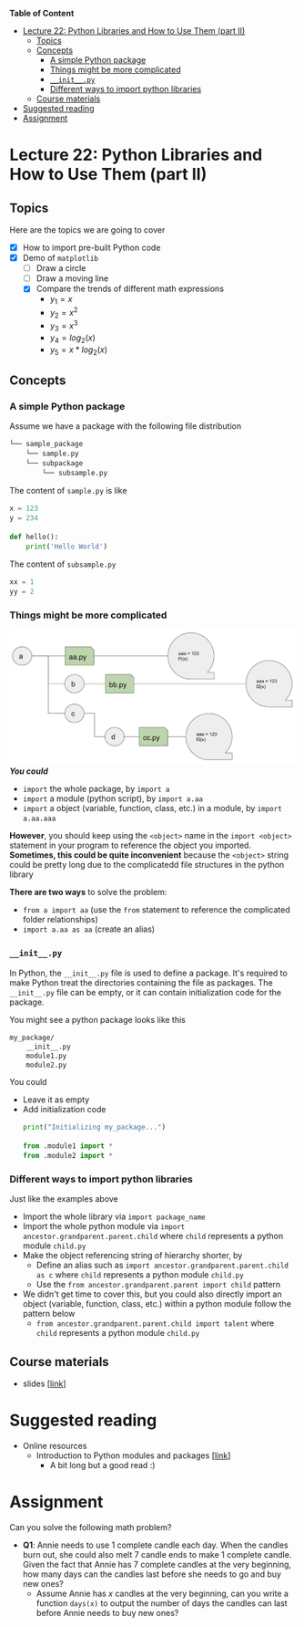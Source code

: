 
**Table of Content**
- [Lecture 22: Python Libraries and How to Use Them (part II)](#lecture-22-python-libraries-and-how-to-use-them-part-ii)
  - [Topics](#topics)
  - [Concepts](#concepts)
    - [A simple Python package](#a-simple-python-package)
    - [Things might be more complicated](#things-might-be-more-complicated)
    - [`__init__.py`](#__init__py)
    - [Different ways to import python libraries](#different-ways-to-import-python-libraries)
  - [Course materials](#course-materials)
- [Suggested reading](#suggested-reading)
- [Assignment](#assignment)

# Lecture 22: Python Libraries and How to Use Them (part II)

## Topics
Here are the topics we are going to cover
* [x] How to import pre-built Python code
* [x] Demo of `matplotlib`
  * [ ] Draw a circle
  * [ ] Draw a moving line
  * [x] Compare the trends of different math expressions
    * $y_1 = x$
    * $y_2 = x^2$
    * $y_3 = x^3$
    * $y_4 = log_2(x)$
    * $y_5 = x * log_2(x)$


## Concepts
### A simple Python package
Assume we have a package with the following file distribution
```md
└── sample_package
    └── sample.py
    └── subpackage
        └── subsample.py
```
The content of `sample.py` is like
```python
x = 123
y = 234

def hello():
    print('Hello World')
```

The content of `subsample.py`
```python
xx = 1
yy = 2
```

### Things might be more complicated
![](./library_tree.png)
***You could***
* `import` the whole package, by `import a`
* `import` a module (python script), by `import a.aa`
* `import` a object (variable, function, class, etc.) in a module, by `import a.aa.aaa`


**However**, you should keep using the `<object>` name in the `import <object>` statement in your program to reference the object you imported. **Sometimes, this could be quite inconvenient** because the `<object>` string could be pretty long due to the complicatedd file structures in the python library

**There are two ways** to solve the problem:
* `from a import aa` (use the `from` statement to reference the complicated folder relationships)
* `import a.aa as aa` (create an alias)

### `__init__.py`
In Python, the `__init__.py` file is used to define a package. It's required to make Python treat the directories containing the file as packages. The `__init__.py` file can be empty, or it can contain initialization code for the package.

You might see a python package looks like this
```
my_package/
    __init__.py
    module1.py
    module2.py
```

You could 
* Leave it as empty
* Add initialization code
  ```python
  print("Initializing my_package...")

  from .module1 import *
  from .module2 import *
  ```

### Different ways to import python libraries
Just like the examples above
* Import the whole library via `import package_name`
* Import the whole python module via `import ancestor.grandparent.parent.child` where `child` represents a python module `child.py`
* Make the object referencing string of hierarchy shorter, by
  *  Define an alias such as `import ancestor.grandparent.parent.child as c` where `child` represents a python module `child.py`
  *  Use the `from ancestor.grandparent.parent import child` pattern
* We didn't get time to cover this, but you could also directly import an object (variable, function, class, etc.) within a python module follow the pattern below
  * `from ancestor.grandparent.parent.child import talent` where `child` represents a python module `child.py`

## Course materials
* slides [[link](https://docs.google.com/presentation/d/12gJBpGx0VQnQB85JdMk--SNVcTJc0zdUx3cWQDwSQSM/edit?usp=sharing)]

# Suggested reading
* Online resources
  * Introduction to Python modules and packages [[link](https://realpython.com/python-modules-packages/)]
    * A bit long but a good read :)

# Assignment
Can you solve the following math problem?
* **Q1**: Annie needs to use 1 complete candle each day. When the candles burn out, she could also melt 7 candle ends to make 1 complete candle. Given the fact that Annie has 7 complete candles at the very beginning, how many days can the candles last before she needs to go and buy new ones?
  * Assume Annie has $x$ candles at the very beginning, can you write a function `days(x)` to output the number of days the candles can last before Annie needs to buy new ones?
